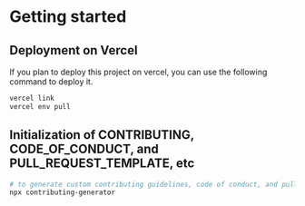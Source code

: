 # Getting started

## Deployment on Vercel

If you plan to deploy this project on vercel, you can use the following command to deploy it.

```bash
vercel link
vercel env pull
```

## Initialization of CONTRIBUTING, CODE_OF_CONDUCT, and PULL_REQUEST_TEMPLATE, etc

```bash
# to generate custom contributing guidelines, code of conduct, and pull request template
npx contributing-generator
```
